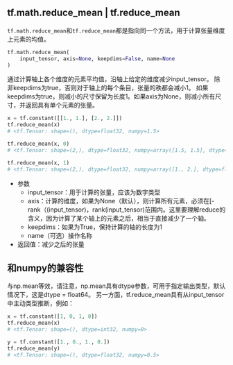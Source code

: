 ## tf.math.reduce_mean | tf.reduce_mean

`tf.math.reduce_mean`和`tf.reduce_mean`都是指向同一个方法，用于计算张量维度上元素的均值。

```python
tf.math.reduce_mean(
    input_tensor, axis=None, keepdims=False, name=None
)
```

通过计算轴上各个维度的元素平均值，沿轴上给定的维度减少input_tensor。 除非keepdims为true，否则对于轴上的每个条目，张量的秩都会减小1。 如果keepdims为true，则减小的尺寸保留为长度1。如果axis为None，则减小所有尺寸，并返回具有单个元素的张量。

```python
x = tf.constant([[1., 1.], [2., 2.]])
tf.reduce_mean(x) 
# <tf.Tensor: shape=(), dtype=float32, numpy=1.5>

tf.reduce_mean(x, 0)
# <tf.Tensor: shape=(2,), dtype=float32, numpy=array([1.5, 1.5], dtype=float32)>

tf.reduce_mean(x, 1)
# <tf.Tensor: shape=(2,), dtype=float32, numpy=array([1., 2.], dtype=float32)>

```

+ 参数
   + input_tensor：用于计算的张量，应该为数字类型
   + axis：计算的维度，如果为None（默认），则计算所有元素，必须在[-rank（(input_tensor)，rank(input_tensor)范围内。这里要理解reduce的含义，因为计算了某个轴上的元素之后，相当于直接减少了一个轴。
   + keepdims：如果为True，保持计算的轴的长度为1
   + name（可选）操作名称
+ 返回值：减少之后的张量

## 和numpy的兼容性

与np.mean等效，请注意，np.mean具有dtype参数，可用于指定输出类型，默认情况下，这是dtype = float64。 另一方面，tf.reduce_mean具有从input_tensor中主动类型推断，例如：

```python
x = tf.constant([1, 0, 1, 0])
tf.reduce_mean(x)
# <tf.Tensor: shape=(), dtype=int32, numpy=0>

y = tf.constant([1., 0., 1., 0.])
tf.reduce_mean(y)
# <tf.Tensor: shape=(), dtype=float32, numpy=0.5>
```